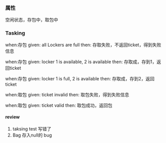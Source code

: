 ### 属性
空闲状态，存包中，取包中

### Tasking

when:存包  given: all Lockers are full                    then: 存取失败，不返回ticket，得到失败信息

when:存包  given: locker 1 is available, 2 is available   then: 存取成，存到1，返回ticket

when:存包  given: locker 1 is full, 2 is available        then: 存取成，存到2，返回ticket

when:取包  given: ticket invalid                          then: 取包失败，得到失败信息

when:取包  given: ticket valid                            then: 取包成功，返回包


#### review
1. taksing test 写错了
2. Bag 存入null的 bug